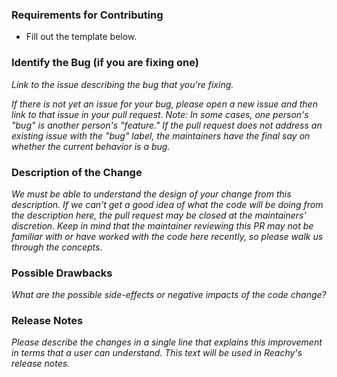### Requirements for Contributing

* Fill out the template below.


### Identify the Bug (if you are fixing one)

_Link to the issue describing the bug that you're fixing._

_If there is not yet an issue for your bug, please open a new issue and then link to that issue in your pull request._
_Note: In some cases, one person's "bug" is another person's "feature." If the pull request does not address an existing issue with the "bug" label, the maintainers have the final say on whether the current behavior is a bug._


### Description of the Change


_We must be able to understand the design of your change from this description. If we can't get a good idea of what the code will be doing from the description here, the pull request may be closed at the maintainers' discretion. Keep in mind that the maintainer reviewing this PR may not be familiar with or have worked with the code here recently, so please walk us through the concepts._


### Possible Drawbacks

_What are the possible side-effects or negative impacts of the code change?_

### Release Notes

_Please describe the changes in a single line that explains this improvement in terms that a user can understand. This text will be used in Reachy's release notes._
